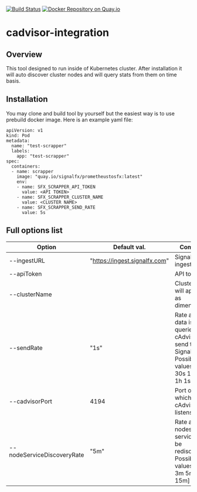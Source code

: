 [![Build Status](https://travis-ci.org/signalfx/prometheustosignalfx.svg?branch=master)](https://travis-ci.org/signalfx/prometheustosignalfx) [![Docker Repository on Quay.io](https://quay.io/repository/signalfx/prometheustosfx/status "Docker Repository on Quay.io")](https://quay.io/repository/signalfx/prometheustosfx)

# cadvisor-integration
## Overview
This tool designed to run inside of Kubernetes cluster. After installation it will auto discover cluster nodes and will query stats from them on time basis.
## Installation
You may clone and build tool by yourself but the easiest way is to use prebuild docker image. Here is an example yaml file:

	apiVersion: v1
	kind: Pod
	metadata:
	  name: "test-scrapper"
	  labels:
	    app: "test-scrapper"
	spec:
	  containers:
	  - name: scrapper
	    image: "quay.io/signalfx/prometheustosfx:latest"
	    env:
	    - name: SFX_SCRAPPER_API_TOKEN
	      value: <API TOKEN>
	    - name: SFX_SCRAPPER_CLUSTER_NAME
	      value: <CLUSTER NAME>
	    - name: SFX_SCRAPPER_SEND_RATE
	      value: 5s
## Full options list

| Option | Default val. | Comment | Env. Var. |
| ------ | ------------ | ------- | --------- |
| --ingestURL | "https://ingest.signalfx.com"  | SignalFx ingest URL. |
| --apiToken |   | API token. | $SFX_SCRAPPER_API_TOKEN |
| --clusterName | | Cluster name will appear as dimension.  | $SFX_SCRAPPER_CLUSTER_NAME |
| --sendRate | "1s"  | Rate at which data is queried from cAdvisor and send to SignalFx. Possible values: [10s 30s 1m 5m 1h 1s 5s] | $SFX_SCRAPPER_SEND_RATE |
| --cadvisorPort | 4194  | Port on which cAdvisor listens. | $SFX_SCRAPPER_CADVISOR_PORT |
| --nodeServiceDiscoveryRate | "5m" | Rate at which nodes and services will be rediscovered. Possible values: [20m 3m 5m 10m 15m] | $SFX_SCRAPPER_NODE_SERVICE_DISCOVERY_RATE |
